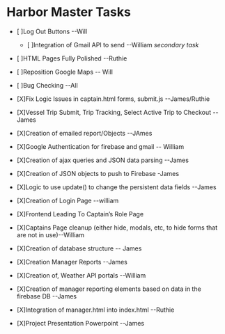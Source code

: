 # Harbor Master Tasks
	
- [ ]Log Out Buttons --Will
   	- [ ]Integration of Gmail API to send --William *secondary task*
- [ ]HTML Pages Fully Polished --Ruthie
- [ ]Reposition Google Maps -- Will
- [ ]Bug Checking --All


- [X]Fix Logic Issues in captain.html forms, submit.js --James/Ruthie
- [X]Vessel Trip Submit, Trip Tracking, Select Active Trip to Checkout --James
- [X]Creation of emailed report/Objects --JAmes 
- [X]Google Authentication for firebase and gmail -- William
- [X]Creation of ajax queries and JSON data parsing --James
- [X]Creation of JSON objects to push to Firebase -James
- [X]Logic to use update() to change the persistent data fields --James
- [X]Creation of Login Page  --william
- [X]Frontend Leading To Captain’s Role Page
- [X]Captains Page cleanup (either hide, modals, etc, to hide forms that are not in use)--William
- [X]Creation of database structure -- James
- [X]Creation Manager Reports --James
- [X]Creation of, Weather API portals --William
- [X]Creation of manager reporting elements based on data in the firebase DB --James
- [X]Integration of manager.html into index.html --Ruthie
- [X]Project Presentation Powerpoint --James




